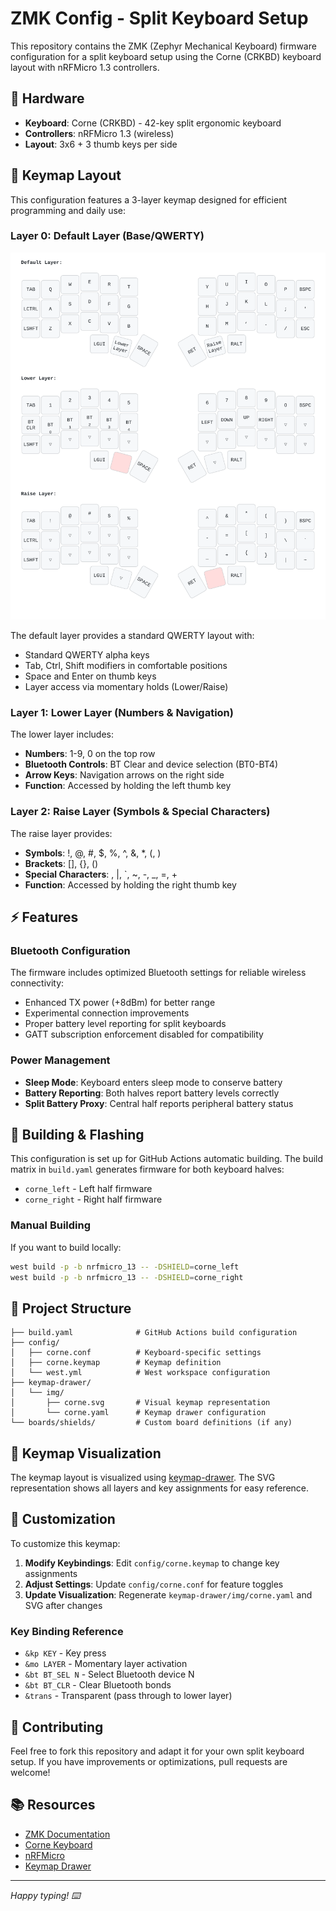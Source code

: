 # ZMK Config - Split Keyboard Setup

This repository contains the ZMK (Zephyr Mechanical Keyboard) firmware configuration for a split keyboard setup using the Corne (CRKBD) keyboard layout with nRFMicro 1.3 controllers.

## 🔧 Hardware

- **Keyboard**: Corne (CRKBD) - 42-key split ergonomic keyboard
- **Controllers**: nRFMicro 1.3 (wireless)
- **Layout**: 3x6 + 3 thumb keys per side

## 📝 Keymap Layout

This configuration features a 3-layer keymap designed for efficient programming and daily use:

### Layer 0: Default Layer (Base/QWERTY)

![Default Layer](keymap-drawer/img/corne.svg)

The default layer provides a standard QWERTY layout with:

- Standard QWERTY alpha keys
- Tab, Ctrl, Shift modifiers in comfortable positions
- Space and Enter on thumb keys
- Layer access via momentary holds (Lower/Raise)

### Layer 1: Lower Layer (Numbers & Navigation)

The lower layer includes:

- **Numbers**: 1-9, 0 on the top row
- **Bluetooth Controls**: BT Clear and device selection (BT0-BT4)
- **Arrow Keys**: Navigation arrows on the right side
- **Function**: Accessed by holding the left thumb key

### Layer 2: Raise Layer (Symbols & Special Characters)

The raise layer provides:

- **Symbols**: !, @, #, $, %, ^, &, \*, (, )
- **Brackets**: [], {}, ()
- **Special Characters**: \, |, `, ~, -, \_, =, +
- **Function**: Accessed by holding the right thumb key

## ⚡ Features

### Bluetooth Configuration

The firmware includes optimized Bluetooth settings for reliable wireless connectivity:

- Enhanced TX power (+8dBm) for better range
- Experimental connection improvements
- Proper battery level reporting for split keyboards
- GATT subscription enforcement disabled for compatibility

### Power Management

- **Sleep Mode**: Keyboard enters sleep mode to conserve battery
- **Battery Reporting**: Both halves report battery levels correctly
- **Split Battery Proxy**: Central half reports peripheral battery status

## 🚀 Building & Flashing

This configuration is set up for GitHub Actions automatic building. The build matrix in `build.yaml` generates firmware for both keyboard halves:

- `corne_left` - Left half firmware
- `corne_right` - Right half firmware

### Manual Building

If you want to build locally:

```bash
west build -p -b nrfmicro_13 -- -DSHIELD=corne_left
west build -p -b nrfmicro_13 -- -DSHIELD=corne_right
```

## 📁 Project Structure

```
├── build.yaml              # GitHub Actions build configuration
├── config/
│   ├── corne.conf          # Keyboard-specific settings
│   ├── corne.keymap        # Keymap definition
│   └── west.yml            # West workspace configuration
├── keymap-drawer/
│   └── img/
│       ├── corne.svg       # Visual keymap representation
│       └── corne.yaml      # Keymap drawer configuration
└── boards/shields/         # Custom board definitions (if any)
```

## 🎨 Keymap Visualization

The keymap layout is visualized using [keymap-drawer](https://github.com/caksoylar/keymap-drawer). The SVG representation shows all layers and key assignments for easy reference.

## 🔄 Customization

To customize this keymap:

1. **Modify Keybindings**: Edit `config/corne.keymap` to change key assignments
2. **Adjust Settings**: Update `config/corne.conf` for feature toggles
3. **Update Visualization**: Regenerate `keymap-drawer/img/corne.yaml` and SVG after changes

### Key Binding Reference

- `&kp KEY` - Key press
- `&mo LAYER` - Momentary layer activation
- `&bt BT_SEL N` - Select Bluetooth device N
- `&bt BT_CLR` - Clear Bluetooth bonds
- `&trans` - Transparent (pass through to lower layer)

## 🤝 Contributing

Feel free to fork this repository and adapt it for your own split keyboard setup. If you have improvements or optimizations, pull requests are welcome!

## 📚 Resources

- [ZMK Documentation](https://zmk.dev/)
- [Corne Keyboard](https://github.com/foostan/crkbd)
- [nRFMicro](https://github.com/joric/nrfmicro)
- [Keymap Drawer](https://github.com/caksoylar/keymap-drawer)

---

_Happy typing! ⌨️_
